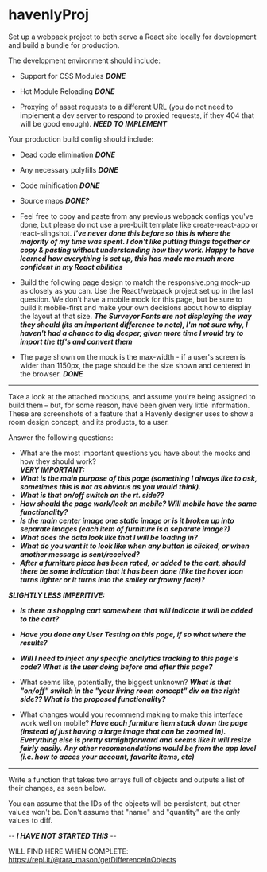 # havenlyProj
Set up a webpack project to both serve a React site locally for development and build a bundle for production.

The development environment should include:

* Support for CSS Modules **_DONE_**

* Hot Module Reloading **_DONE_**

* Proxying of asset requests to a different URL (you do not need to implement a dev server to respond to proxied requests, if they 404 that will be good enough). **_NEED TO IMPLEMENT_**

Your production build config should include:

* Dead code elimination **_DONE_**

* Any necessary polyfills **_DONE_**

* Code minification **_DONE_**

* Source maps **_DONE?_**

* Feel free to copy and paste from any previous webpack configs you've done, but please do not use a pre-built template like create-react-app or react-slingshot.  **_I've never done this before so this is where the majority of my time was spent. I don't like putting things together or copy & pasting without understanding how they work. Happy to have learned how everything is set up, this has made me much more confident in my React abilities_**


* Build the following page design to match the responsive.png mock-up as closely as you can. Use the React/webpack project set up in the last question. We don't have a mobile mock for this page, but be sure to build it mobile-first and make your own decisions about how to display the layout at that size.  **_The Surveyor Fonts are not displaying the way they should (its an important difference to note), I'm not sure why, I haven't had a chance to dig deeper, given more time I would try to import the ttf's and convert them_**  

* The page shown on the mock is the max-width - if a user's screen is wider than 1150px, the page should be the size shown and centered in the browser. **_DONE_**

****

Take a look at the attached mockups, and assume you're being assigned to build them – but, for some reason, have been given very little information. These are screenshots of a feature that a Havenly designer uses to show a room design concept, and its products, to a user.

Answer the following questions:

* What are the most important questions you have about the mocks and how they should work?  
**_VERY IMPORTANT:_** 
* **_What is the main purpose of this page (something I always like to ask, sometimes this is not as obvious as you would think)._**      
* **_What is that on/off switch on the rt. side??_**  
* **_How should the page work/look on mobile?  Will mobile have the same functionality?_**   
* **_Is the main center image one static image or is it broken up into separate images (each item of furniture is a separate image?)_**    
* **_What does the data look like that I will be loading in?_**   
* **_What do you want it to look like when any button is clicked, or when another message is sent/received?_**  
* **_After a furniture piece has been rated, or added to the cart, should there be some indication that it has been done (like the hover icon turns lighter or it turns into the smiley or frowny face)?_**  

**_SLIGHTLY LESS IMPERITIVE:_**  
 
* **_Is there a shopping cart somewhere that will indicate it will be added to the cart?_**   
* **_Have you done any User Testing on this page, if so what where the results?_**  
* **_Will I need to inject any specific analytics tracking to this page's code? What is the user doing before and after this page?_**  

* What seems like, potentially, the biggest unknown?
**_What is that "on/off" switch in the "your living room concept" div on the right side?? What is the proposed functionality?_**

* What changes would you recommend making to make this interface work well on mobile?
**_Have each furniture item stack down the page (instead of just having a large image that can be zoomed in). Everything else is pretty straightforward and seems like it will resize fairly easily. Any other recommendations would be from the app level (i.e. how to acces your account, favorite items, etc)_**

****

Write a function that takes two arrays full of objects and outputs a list of their changes, as seen below.

You can assume that the IDs of the objects will be persistent, but other values won't be. Don't assume that "name" and "quantity" are the only values to diff.

-- **_I HAVE NOT STARTED THIS_** --

WILL FIND HERE WHEN COMPLETE: https://repl.it/@tara_mason/getDifferenceInObjects


